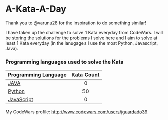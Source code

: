 # A-Kata-A-Day

Thank you to @varunu28 for the inspiration to do something similar!

I have taken up the challenge to solve 1 Kata everyday from CodeWars. I will be storing the solutions for the problems I solve here and I aim to solve at least 1 Kata everyday (in the lanugages I use the most Python, Javascript, Java).

### Programming languages used to solve the Kata


|    Programming Language  |    Kata Count  | 
|----------|:-------------:|
| [JAVA](https://github.com/jguardado39/A-Kata-A-Day/tree/master/Java) | 0 | 
| [Python](https://github.com/jguardado39/A-Kata-A-Day/tree/master/Python) | 50 | 
| [JavaScript](https://github.com/jguardado39/A-Kata-A-Day/tree/master/JavaScript) | 0 | 

My CodeWars profile: http://www.codewars.com/users/jguardado39

